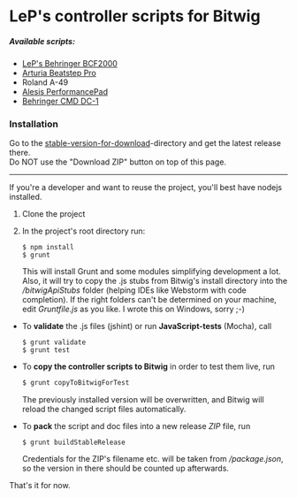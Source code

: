 # LeP's controller scripts for Bitwig
##### Available scripts:
* [LeP's Behringer BCF2000](./doc/Behringer%20BCF2000/)
* [Arturia Beatstep Pro](./doc/ArturiaBeatstepPro/)
* Roland A-49
* [Alesis PerformancePad](./doc/Alesis%20PerformancePad/)
* [Behringer CMD DC-1](./doc/Behringer%20CMD%20DC-1)

### Installation 
Go to the [stable-version-for-download](./stable-version-for-download/)-directory and get the latest release there.  
Do NOT use the "Download ZIP" button on top of this page.

---

If you're a developer and want to reuse the project, you'll best have nodejs installed.

1.  Clone the project
2.  In the project's root directory run:
    ```shell
    $ npm install
    $ grunt
    ``` 
    
    This will install Grunt and some modules simplifying development a lot.
    Also, it will try to copy the .js stubs from Bitwig's install directory into the */bitwigApiStubs* folder 
    (helping IDEs like Webstorm with code completion).
    If the right folders can't be determined on your machine, edit *Gruntfile.js* as you like. I wrote this on Windows, sorry ;-)
* To **validate** the .js files (jshint) or run **JavaScript-tests** (Mocha), call
   ```shell
   $ grunt validate
   $ grunt test
   ```
   
* To **copy the controller scripts to Bitwig** in order to test them live, run
   ```sh
   $ grunt copyToBitwigForTest
   ```
   
   The previously installed version will be overwritten, and Bitwig will reload the changed script files automatically.
* To **pack** the script and doc files into a new release *ZIP* file, run
   ```shell
   $ grunt buildStableRelease
   ```
   
   Credentials for the ZIP's filename etc. will be taken from */package.json*, so the version in there should be counted up afterwards.
   
That's it for now.
